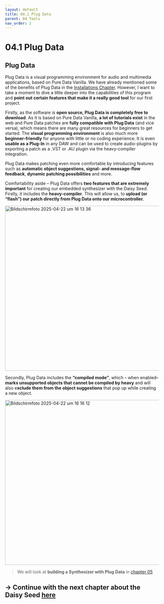 ```yaml
---
layout: default
title: 04.1 Plug Data
parent: 04 Tools
nav_order: 1
---
```


# 04.1 Plug Data

## Plug Data

Plug Data is a visual programming environment for audio and multimedia applications, based on Pure Data Vanilla. We have already mentioned some of the benefits of Plug Data in the [Installations Chapter]({{site.baseurl}}/chapter-02/02-Installations). However, I want to take a moment to dive a little deeper into the capabilities of this program and **point out certain features that make it a really good tool** for our first project.

Firstly, as the software is **open source, Plug Data is completely free to download**. As it is based on Pure Data Vanilla, **a lot of tutorials exist** in the web and Pure Data patches are **fully compatible with Plug Data** (and vice versa), which means there are many great resources for beginners to get started. The **visual programming environment** is also much more **beginner-friendly** for anyone with little or no coding experience. It is even **usable as a Plug-In** in any DAW and can be used to create audio-plugins by exporting a patch as a .VST or .AU plugin via the heavy-compiler integration.

Plug Data makes patching even more comfortable by introducing features such as **automatic object suggestions, signal- and message-flow feedback**, **dynamic patching possibilities** and more.

Comfortability aside – Plug Data offers **two features that are extremely important** for creating our embedded synthesizer with the Daisy Seed. Firstly, it includes the **heavy-compiler**. This will allow us, to **upload (or “flash”) our patch directly from Plug Data onto our microcontroller.** 

<img width="540" alt="Bildschirmfoto 2025-04-22 um 16 13 36" src="https://github.com/user-attachments/assets/e69faecd-58f7-4b33-a3ef-5c2b7f668ed2" />

Secondly, Plug Data includes the **“compiled mode”**, which – when enabled– **marks unsupported objects that cannot be compiled by heavy** and will also e**xclude them from the object suggestions** that pop up while creating a new object. 

<img width="540" alt="Bildschirmfoto 2025-04-22 um 16 16 12" src="https://github.com/user-attachments/assets/5318d019-bc78-45d5-b991-c55a9a1c7d43" />

> We will look at **building a Synthesizer with Plug Data** in [chapter 05]({{site.baseurl}}/chapter-05/05-programming-a-synth)

## → Continue with the next chapter about the Daisy Seed [here]({{site.baseurl}}/chapter-04/04-2-daisy-seed)


